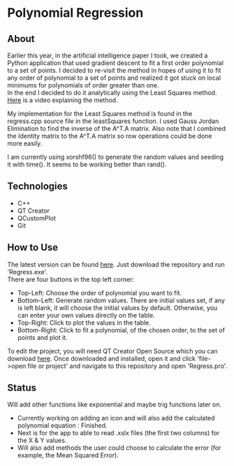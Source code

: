 # Polynomial Regression
## About
Earlier this year, in the artificial intelligence paper I took, we created a Python application 
that used gradient descent to fit a first order polynomial to a set of points. I decided to re-visit 
the method in hopes of using it to fit any order of polynomial to a set of points and realized it got 
stuck on local minimums for polynomials of order greater than one.  
In the end I decided to do it analytically using the Least Squares method.
[Here](https://www.youtube.com/watch?v=TPKyT3hu71c) is a video explaining the method.  
  
My implementation for the Least Squares method is found in the regress.cpp source file in the leastSquares function. I used Gauss Jordan Elimination to find the inverse of the A^T.A matrix. Also note that I combined the Identity matrix to the A^T.A matrix so row operations could be done more easily.  
  
I am currently using xorshf96() to generate the random values and seeding it with time(). It seems to be working better than rand().

## Technologies
- C++
- QT Creator
- QCustomPlot
- Git

## How to Use
The latest version can be found [here](https://github.com/Alcantara98/Regress_Latest_Version). Just download the repository and run 'Regress.exe'.  
There are four buttons in the top left corner:  
- Top-Left: Choose the order of polynomial you want to fit.
- Bottom-Left: Generate random values. There are initial values set, if any is left blank, it will choose the initial values by default. Otherwise, you can enter your own values directly on the table.
- Top-Right: Click to plot the values in the table.
- Bottom-Right: Click to fit a polynomial, of the chosen order, to the set of points and plot it.  
  
To edit the project, you will need QT Creator Open Source which you can download [here](https://www.qt.io/download-open-source). Once downloaded and installed, open it and click 'file->open file or project' and navigate to this repository and open 'Regress.pro'.

## Status
Will add other functions like exponential and maybe trig functions later on. 
- Currently working on adding an icon and will also add the calculated polynomial equation : Finished.
- Next is for the app to able to read .xslx files (the first two columns) for the X & Y values.
- Will also add methods the user could choose to calculate the error (for example, the Mean Squared Error).



